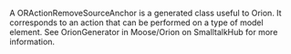 A ORActionRemoveSourceAnchor is a generated class useful to Orion. It corresponds to an action that can be performed on a type of model element. See OrionGenerator in Moose/Orion on SmalltalkHub for more information.